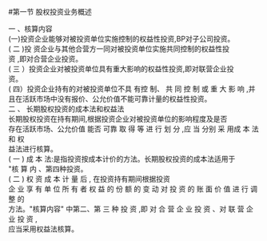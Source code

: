 #第一节 股权投资业务概述
<p>一 、核算内容<br />
(一)投资企业能够对被投资单位实施控制的权益性投资,BP对子公司投资。<br />
( 二 )投 资企业与其他合营方一同对被投资单位实施共同控制的权益性投<br />
资 ,即对合营企业投资。<br />
( 三 ）投资企业对被投资单位具有重大影响的权益性投资,即对联营企业投<br />
资。<br />
( 四）投资企业持有的对被投资单位不具 有控 制、 共 同 控 制 或 重 大 影 响 ,并<br />
且在活跃市场中没有报价、公允价值不能可靠计量的权益性投资。<br />
二 、 长期股权投资的成本法和权益法<br />
长期股权投资在持有期间,根据投资企业对被投资单位的影响程度及是否<br />
存在活跃市场、公允价值 能否 可靠 取 得 等 进 行 划 分 ,应 当 分别 采 用成 本 法 和 权<br />
益法进行核算。<br />
( 一 ) 成 本 法:是指投资按成本计价的方法。长期股权投资的成本法适用于<br />
"核 算 内 、第四种投资。<br />
( 二 ) 权 资 成 本 计 量 后 , 在投资持有期间根据投资<br />
企 业 享 有 单 位 所 有 者 权 益 的 份 额 的 变 动 对 投 资 的 账 面 价 值 进 行 调 整 的<br />
方法。"核算内容" 中第二、第 三 种 投 资 ,即 对 合 营 企 业 投 资 、对 联 营 企 业 投 资 ,<br />
应当采用权益法核算。</p>